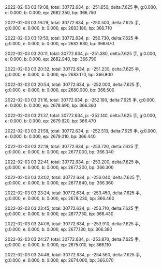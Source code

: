 2022-02-03 03:19:08, total: 30772.634, p: -251.650, delta:7.625 手, g:0.000, e: 0.000, b: 0.000, ep: 2682.350, bp: 366.750

2022-02-03 03:19:29, total: 30772.634, p: -250.500, delta:7.625 手, g:0.000, e: 0.000, b: 0.000, ep: 2683.180, bp: 366.710

2022-02-03 03:19:50, total: 30772.634, p: -250.730, delta:7.625 手, g:0.000, e: 0.000, b: 0.000, ep: 2682.630, bp: 366.670

2022-02-03 03:20:11, total: 30772.634, p: -251.380, delta:7.625 手, g:0.000, e: 0.000, b: 0.000, ep: 2682.940, bp: 366.790

2022-02-03 03:20:32, total: 30772.634, p: -251.230, delta:7.625 手, g:0.000, e: 0.000, b: 0.000, ep: 2683.170, bp: 366.800

2022-02-03 03:20:54, total: 30772.634, p: -252.000, delta:7.625 手, g:0.000, e: 0.000, b: 0.000, ep: 2680.000, bp: 366.500

2022-02-03 03:21:16, total: 30772.634, p: -252.190, delta:7.625 手, g:0.000, e: 0.000, b: 0.000, ep: 2678.690, bp: 366.360

2022-02-03 03:21:37, total: 30772.634, p: -252.140, delta:7.625 手, g:0.000, e: 0.000, b: 0.000, ep: 2679.620, bp: 366.470

2022-02-03 03:21:58, total: 30772.634, p: -252.510, delta:7.625 手, g:0.000, e: 0.000, b: 0.000, ep: 2679.010, bp: 366.440

2022-02-03 03:22:19, total: 30772.634, p: -253.720, delta:7.625 手, g:0.000, e: 0.000, b: 0.000, ep: 2677.000, bp: 366.340

2022-02-03 03:22:41, total: 30772.634, p: -253.200, delta:7.625 手, g:0.000, e: 0.000, b: 0.000, ep: 2677.200, bp: 366.300

2022-02-03 03:23:02, total: 30772.634, p: -253.040, delta:7.625 手, g:0.000, e: 0.000, b: 0.000, ep: 2677.840, bp: 366.360

2022-02-03 03:23:24, total: 30772.634, p: -253.450, delta:7.625 手, g:0.000, e: 0.000, b: 0.000, ep: 2678.230, bp: 366.460

2022-02-03 03:23:45, total: 30772.634, p: -253.710, delta:7.625 手, g:0.000, e: 0.000, b: 0.000, ep: 2677.730, bp: 366.430

2022-02-03 03:24:06, total: 30772.634, p: -253.910, delta:7.625 手, g:0.000, e: 0.000, b: 0.000, ep: 2677.130, bp: 366.380

2022-02-03 03:24:27, total: 30772.634, p: -253.870, delta:7.625 手, g:0.000, e: 0.000, b: 0.000, ep: 2675.010, bp: 366.110

2022-02-03 03:24:48, total: 30772.634, p: -254.560, delta:7.625 手, g:0.000, e: 0.000, b: 0.000, ep: 2674.000, bp: 366.070